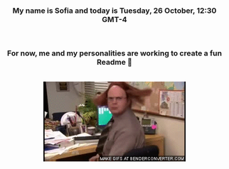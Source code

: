 


<div align="center">
<h3 >My name is Sofia and today is Tuesday, 26 October, 12:30 GMT-4</h3><br>
<h3 >For now, me and my personalities are working to create a fun Readme 👋
</h3><br>
<img src='img/dwight.gif' alt='working...'/>
</div>
